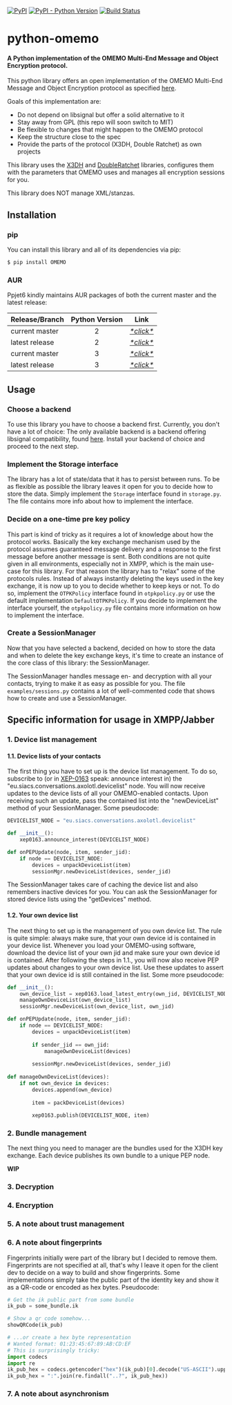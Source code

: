[![PyPI](https://img.shields.io/pypi/v/OMEMO.svg)](https://pypi.org/project/OMEMO/)
[![PyPI - Python Version](https://img.shields.io/pypi/pyversions/OMEMO.svg)](https://pypi.org/project/OMEMO/)
[![Build Status](https://travis-ci.org/Syndace/python-omemo.svg?branch=master)](https://travis-ci.org/Syndace/python-omemo)

# python-omemo
#### A Python implementation of the OMEMO Multi-End Message and Object Encryption protocol.

This python library offers an open implementation of the OMEMO Multi-End Message and Object Encryption protocol as specified [here](https://xmpp.org/extensions/xep-0384.html).

Goals of this implementation are:
- Do not depend on libsignal but offer a solid alternative to it
- Stay away from GPL (this repo will soon switch to MIT)
- Be flexible to changes that might happen to the OMEMO protocol
- Keep the structure close to the spec
- Provide the parts of the protocol (X3DH, Double Ratchet) as own projects

This library uses the [X3DH](https://github.com/Syndace/python-x3dh) and [DoubleRatchet](https://github.com/Syndace/python-doubleratchet) libraries, configures them with the parameters that OMEMO uses and manages all encryption sessions for you.

This library does NOT manage XML/stanzas.

## Installation

### pip

You can install this library and all of its dependencies via pip:

```Bash
$ pip install OMEMO
```

### AUR

Ppjet6 kindly maintains AUR packages of both the current master and the latest release:

| Release/Branch | Python Version | Link                                                                         |
|:-------------- |:--------------:|:----------------------------------------------------------------------------:|
| current master | 2              | [*\*click\**](https://aur.archlinux.org/packages/python2-omemo-syndace/)     |
| latest release | 2              | [*\*click\**](https://aur.archlinux.org/packages/python2-omemo-syndace-git/) |
| current master | 3              | [*\*click\**](https://aur.archlinux.org/packages/python-omemo-syndace/)      |
| latest release | 3              | [*\*click\**](https://aur.archlinux.org/packages/python-omemo-syndace-git/)  |

## Usage

### Choose a backend

To use this library you have to choose a backend first. Currently, you don't have a lot of choice: The only available backend is a backend offering libsignal compatibility, found [here](https://github.com/Syndace/python-omemo-backend-signal). Install your backend of choice and proceed to the next step.

### Implement the Storage interface

The library has a lot of state/data that it has to persist between runs. To be as flexible as possible the library leaves it open for you to decide how to store the data. Simply implement the `Storage` interface found in `storage.py`. The file contains more info about how to implement the interface.

### Decide on a one-time pre key policy

This part is kind of tricky as it requires a lot of knowledge about how the protocol works. Basically the key exchange mechanism used by the protocol assumes guaranteed message delivery and a response to the first message before another message is sent. Both conditions are not quite given in all environments, especially not in XMPP, which is the main use-case for this library. For that reason the library has to "relax" some of the protocols rules. Instead of always instantly deleting the keys used in the key exchange, it is now up to you to decide whether to keep keys or not. To do so, implement the `OTPKPolicy` interface found in `otpkpolicy.py` or use the default implementation `DefaultOTPKPolicy`. If you decide to implement the interface yourself, the `otpkpolicy.py` file contains more information on how to implement the interface.

### Create a SessionManager

Now that you have selected a backend, decided on how to store the data and when to delete the key exchange keys, it's time to create an instance of the core class of this library: the SessionManager.

The SessionManager handles message en- and decryption with all your contacts, trying to make it as easy as possible for you. The file `examples/sessions.py` contains a lot of well-commented code that shows how to create and use a SessionManager.

## Specific information for usage in XMPP/Jabber

### 1. Device list management

#### 1.1. Device lists of your contacts

The first thing you have to set up is the device list management. To do so, subscribe to (or in [XEP-0163](https://xmpp.org/extensions/xep-0163.html) speak: announce interest in) the "eu.siacs.conversations.axolotl.devicelist" node. You will now receive updates to the device lists of all your OMEMO-enabled contacts. Upon receiving such an update, pass the contained list into the "newDeviceList" method of your SessionManager. Some pseudocode:
```Python
DEVICELIST_NODE = "eu.siacs.conversations.axolotl.devicelist"

def __init__():
    xep0163.announce_interest(DEVICELIST_NODE)

def onPEPUpdate(node, item, sender_jid):
    if node == DEVICELIST_NODE:
        devices = unpackDeviceList(item)
        sessionMgr.newDeviceList(devices, sender_jid)
```
The SessionManager takes care of caching the device list and also remembers inactive devices for you. You can ask the SessionManager for stored device lists using the "getDevices" method.

#### 1.2. Your own device list

The next thing to set up is the management of you own device list. The rule is quite simple: always make sure, that your own device id is contained in your device list. Whenever you load your OMEMO-using software, download the device list of your own jid and make sure your own device id is contained. After following the steps in 1.1., you will now also receive PEP updates about changes to your own device list. Use these updates to assert that your own device id is still contained in the list. Some more pseudocode:
```Python
def __init__():
    own_device_list = xep0163.load_latest_entry(own_jid, DEVICELIST_NODE)
    manageOwnDeviceList(own_device_list)
    sessionMgr.newDeviceList(own_device_list, own_jid)

def onPEPUpdate(node, item, sender_jid):
    if node == DEVICELIST_NODE:
        devices = unpackDeviceList(item)
        
        if sender_jid == own_jid:
            manageOwnDeviceList(devices)
        
        sessionMgr.newDeviceList(devices, sender_jid)
            
def manageOwnDeviceList(devices):
    if not own_device in devices:
        devices.append(own_device)
        
        item = packDeviceList(devices)
        
        xep0163.publish(DEVICELIST_NODE, item)
```

### 2. Bundle management

The next thing you need to manager are the bundles used for the X3DH key exchange. Each device publishes its own bundle to a unique PEP node.

**WIP**

### 3. Decryption

### 4. Encryption

### 5. A note about trust management

### 6. A note about fingerprints

Fingerprints initially were part of the library but I decided to remove them. Fingerprints are not specified at all, that's why I leave it open for the client dev to decide on a way to build and show fingerprints. Some implementations simply take the public part of the identity key and show it as a QR-code or encoded as hex bytes. Pseudocode:
```Python
# Get the ik public part from some bundle
ik_pub = some_bundle.ik

# Show a qr code somehow...
showQRCode(ik_pub)

# ...or create a hex byte representation
# Wanted format: 01:23:45:67:89:AB:CD:EF
# This is surprisingly tricky:
import codecs
import re
ik_pub_hex = codecs.getencoder("hex")(ik_pub)[0].decode("US-ASCII").upper()
ik_pub_hex = ":".join(re.findall("..?", ik_pub_hex))
```

### 7. A note about asynchronism
